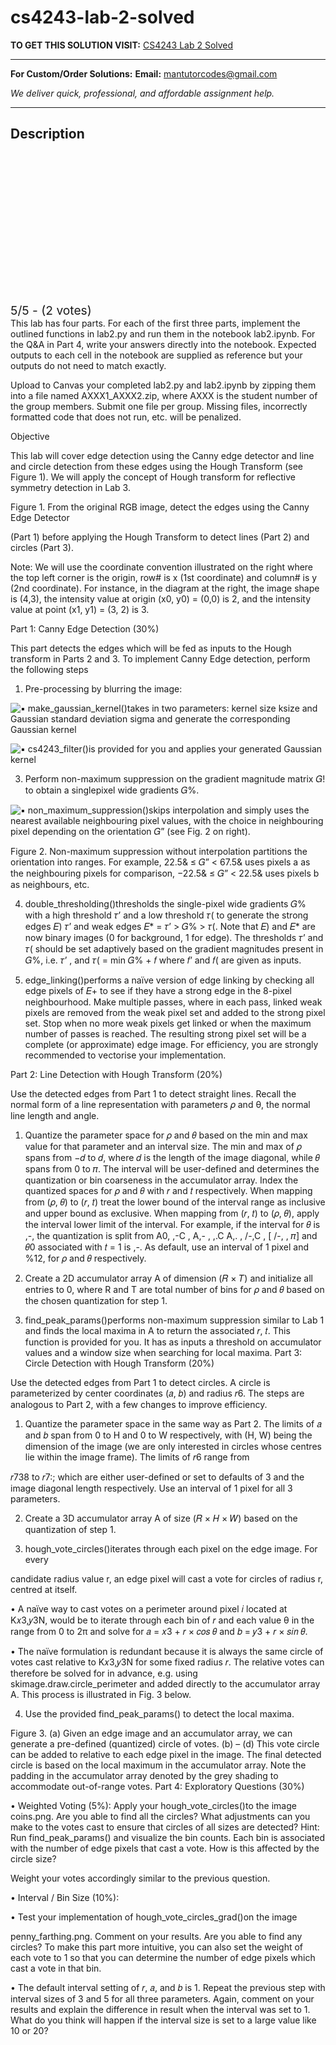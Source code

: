 # cs4243-lab-2-solved
**TO GET THIS SOLUTION VISIT:** [CS4243 Lab 2 Solved](https://mantutor.com/product/cs4243-instructions-solved-6/)


---

**For Custom/Order Solutions:** **Email:** mantutorcodes@gmail.com  

*We deliver quick, professional, and affordable assignment help.*

---

<h2>Description</h2>



<div class="kk-star-ratings kksr-auto kksr-align-center kksr-valign-top" data-payload="{&quot;align&quot;:&quot;center&quot;,&quot;id&quot;:&quot;113853&quot;,&quot;slug&quot;:&quot;default&quot;,&quot;valign&quot;:&quot;top&quot;,&quot;ignore&quot;:&quot;&quot;,&quot;reference&quot;:&quot;auto&quot;,&quot;class&quot;:&quot;&quot;,&quot;count&quot;:&quot;2&quot;,&quot;legendonly&quot;:&quot;&quot;,&quot;readonly&quot;:&quot;&quot;,&quot;score&quot;:&quot;5&quot;,&quot;starsonly&quot;:&quot;&quot;,&quot;best&quot;:&quot;5&quot;,&quot;gap&quot;:&quot;4&quot;,&quot;greet&quot;:&quot;Rate this product&quot;,&quot;legend&quot;:&quot;5\/5 - (2 votes)&quot;,&quot;size&quot;:&quot;24&quot;,&quot;title&quot;:&quot;CS4243 Lab 2 Solved&quot;,&quot;width&quot;:&quot;138&quot;,&quot;_legend&quot;:&quot;{score}\/{best} - ({count} {votes})&quot;,&quot;font_factor&quot;:&quot;1.25&quot;}">

<div class="kksr-stars">

<div class="kksr-stars-inactive">
            <div class="kksr-star" data-star="1" style="padding-right: 4px">


<div class="kksr-icon" style="width: 24px; height: 24px;"></div>
        </div>
            <div class="kksr-star" data-star="2" style="padding-right: 4px">


<div class="kksr-icon" style="width: 24px; height: 24px;"></div>
        </div>
            <div class="kksr-star" data-star="3" style="padding-right: 4px">


<div class="kksr-icon" style="width: 24px; height: 24px;"></div>
        </div>
            <div class="kksr-star" data-star="4" style="padding-right: 4px">


<div class="kksr-icon" style="width: 24px; height: 24px;"></div>
        </div>
            <div class="kksr-star" data-star="5" style="padding-right: 4px">


<div class="kksr-icon" style="width: 24px; height: 24px;"></div>
        </div>
    </div>

<div class="kksr-stars-active" style="width: 138px;">
            <div class="kksr-star" style="padding-right: 4px">


<div class="kksr-icon" style="width: 24px; height: 24px;"></div>
        </div>
            <div class="kksr-star" style="padding-right: 4px">


<div class="kksr-icon" style="width: 24px; height: 24px;"></div>
        </div>
            <div class="kksr-star" style="padding-right: 4px">


<div class="kksr-icon" style="width: 24px; height: 24px;"></div>
        </div>
            <div class="kksr-star" style="padding-right: 4px">


<div class="kksr-icon" style="width: 24px; height: 24px;"></div>
        </div>
            <div class="kksr-star" style="padding-right: 4px">


<div class="kksr-icon" style="width: 24px; height: 24px;"></div>
        </div>
    </div>
</div>


<div class="kksr-legend" style="font-size: 19.2px;">
            5/5 - (2 votes)    </div>
    </div>
This lab has four parts. For each of the first three parts, implement the outlined functions in lab2.py and run them in the notebook lab2.ipynb. For the Q&amp;A in Part 4, write your answers directly into the notebook. Expected outputs to each cell in the notebook are supplied as reference but your outputs do not need to match exactly.

Upload to Canvas your completed lab2.py and lab2.ipynb by zipping them into a file named AXXX1_AXXX2.zip, where AXXX is the student number of the group members. Submit one file per group. Missing files, incorrectly formatted code that does not run, etc. will be penalized.

Objective

This lab will cover edge detection using the Canny edge detector and line and circle detection from these edges using the Hough Transform (see Figure 1). We will apply the concept of Hough transform for reflective symmetry detection in Lab 3.

Figure 1. From the original RGB image, detect the edges using the Canny Edge Detector

(Part 1) before applying the Hough Transform to detect lines (Part 2) and circles (Part 3).

Note: We will use the coordinate convention illustrated on the right where the top left corner is the origin, row# is x (1st coordinate) and column# is y (2nd coordinate). For instance, in the diagram at the right, the image shape is (4,3), the intensity value at origin (x0, y0) = (0,0) is 2, and the intensity value at point (x1, y1) = (3, 2) is 3.

Part 1: Canny Edge Detection (30%)

This part detects the edges which will be fed as inputs to the Hough transform in Parts 2 and 3. To implement Canny Edge detection, perform the following steps

1. Pre-processing by blurring the image:

<img draggable="false" role="img" class="emoji" alt="▪" src="https://s.w.org/images/core/emoji/15.1.0/svg/25aa.svg"> make_gaussian_kernel()takes in two parameters: kernel size ksize and Gaussian standard deviation sigma and generate the corresponding Gaussian kernel

<img draggable="false" role="img" class="emoji" alt="▪" src="https://s.w.org/images/core/emoji/15.1.0/svg/25aa.svg"> cs4243_filter()is provided for you and applies your generated Gaussian kernel

3. Perform non-maximum suppression on the gradient magnitude matrix 𝐺! to obtain a singlepixel wide gradients 𝐺%.

<img draggable="false" role="img" class="emoji" alt="▪" src="https://s.w.org/images/core/emoji/15.1.0/svg/25aa.svg"> non_maximum_suppression()skips interpolation and simply uses the nearest available neighbouring pixel values, with the choice in neighbouring pixel depending on the orientation 𝐺” (see Fig. 2 on right).

Figure 2. Non-maximum suppression without interpolation partitions the orientation into ranges. For example, 22.5&amp; ≤ 𝐺” &lt; 67.5&amp; uses pixels a as the neighbouring pixels for comparison, −22.5&amp; ≤ 𝐺” &lt; 22.5&amp; uses pixels b as neighbours, etc.

4. double_thresholding()thresholds the single-pixel wide gradients 𝐺% with a high threshold 𝜏’ and a low threshold 𝜏( to generate the strong edges 𝐸) 𝜏’ and weak edges 𝐸* = 𝜏’ &gt; 𝐺% &gt; 𝜏(. Note that 𝐸) and 𝐸* are now binary images (0 for background, 1 for edge). The thresholds 𝜏’ and 𝜏( should be set adaptively based on the gradient magnitudes present in 𝐺%, i.e. 𝜏’ , and 𝜏( = min 𝐺% + 𝑓 where 𝑓’ and 𝑓( are given as inputs.

5. edge_linking()performs a naïve version of edge linking by checking all edge pixels of 𝐸+ to see if they have a strong edge in the 8-pixel neighbourhood. Make multiple passes, where in each pass, linked weak pixels are removed from the weak pixel set and added to the strong pixel set. Stop when no more weak pixels get linked or when the maximum number of passes is reached. The resulting strong pixel set will be a complete (or approximate) edge image. For efficiency, you are strongly recommended to vectorise your implementation.

Part 2: Line Detection with Hough Transform (20%)

Use the detected edges from Part 1 to detect straight lines. Recall the normal form of a line representation with parameters 𝜌 and θ, the normal line length and angle.

1. Quantize the parameter space for 𝜌 and 𝜃 based on the min and max value for that parameter and an interval size. The min and max of 𝜌 spans from −𝑑 to 𝑑, where 𝑑 is the length of the image diagonal, while 𝜃 spans from 0 to 𝜋. The interval will be user-defined and determines the quantization or bin coarseness in the accumulator array. Index the quantized spaces for 𝜌 and 𝜃 with 𝑟 and 𝑡 respectively. When mapping from (𝜌, 𝜃) to (𝑟, 𝑡) treat the lower bound of the interval range as inclusive and upper bound as exclusive. When mapping from (𝑟, 𝑡) to (𝜌, 𝜃), apply the interval lower limit of the interval. For example, if the interval for 𝜃 is ,-, the quantization is split from A0, ,-C , A,- , ,.C A,. , /-,C , [ /-, , 𝜋] and 𝜃0 associated with 𝑡 = 1 is ,-. As default, use an interval of 1 pixel and %12, for 𝜌 and 𝜃 respectively.

2. Create a 2D accumulator array A of dimension (𝑅 × 𝑇) and initialize all entries to 0, where R and T are total number of bins for 𝜌 and 𝜃 based on the chosen quantization for step 1.

4. find_peak_params()performs non-maximum suppression similar to Lab 1 and finds the local maxima in A to return the associated 𝑟, 𝑡. This function is provided for you. It has as inputs a threshold on accumulator values and a window size when searching for local maxima. Part 3: Circle Detection with Hough Transform (20%)

Use the detected edges from Part 1 to detect circles. A circle is parameterized by center coordinates (𝑎, 𝑏) and radius 𝑟6. The steps are analogous to Part 2, with a few changes to improve efficiency.

1. Quantize the parameter space in the same way as Part 2. The limits of 𝑎 and 𝑏 span from 0 to H and 0 to W respectively, with (H, W) being the dimension of the image (we are only interested in circles whose centres lie within the image frame). The limits of 𝑟6 range from

𝑟738 to 𝑟7:; which are either user-defined or set to defaults of 3 and the image diagonal length respectively. Use an interval of 1 pixel for all 3 parameters.

2. Create a 3D accumulator array A of size (𝑅 × 𝐻 × 𝑊) based on the quantization of step 1.

3. hough_vote_circles()iterates through each pixel on the edge image. For every

candidate radius value r, an edge pixel will cast a vote for circles of radius r, centred at itself.

• A naïve way to cast votes on a perimeter around pixel 𝑖 located at K𝑥3,𝑦3N, would be to iterate through each bin of 𝑟 and each value θ in the range from 0 to 2π and solve for 𝑎 = 𝑥3 + 𝑟 × 𝑐𝑜𝑠 𝜃 and 𝑏 = 𝑦3 + 𝑟 × 𝑠𝑖𝑛 𝜃.

• The naïve formulation is redundant because it is always the same circle of votes cast relative to K𝑥3,𝑦3N for some fixed radius 𝑟. The relative votes can therefore be solved for in advance, e.g. using skimage.draw.circle_perimeter and added directly to the accumulator array A. This process is illustrated in Fig. 3 below.

4. Use the provided find_peak_params() to detect the local maxima.

Figure 3. (a) Given an edge image and an accumulator array, we can generate a pre-defined (quantized) circle of votes. (b) – (d) This vote circle can be added to relative to each edge pixel in the image. The final detected circle is based on the local maximum in the accumulator array. Note the padding in the accumulator array denoted by the grey shading to accommodate out-of-range votes. Part 4: Exploratory Questions (30%)

• Weighted Voting (5%): Apply your hough_vote_circles()to the image coins.png. Are you able to find all the circles? What adjustments can you make to the votes cast to ensure that circles of all sizes are detected? Hint: Run find_peak_params() and visualize the bin counts. Each bin is associated with the number of edge pixels that cast a vote. How is this affected by the circle size?

Weight your votes accordingly similar to the previous question.

• Interval / Bin Size (10%):

• Test your implementation of hough_vote_circles_grad()on the image

penny_farthing.png. Comment on your results. Are you able to find any circles? To make this part more intuitive, you can also set the weight of each vote to 1 so that you can determine the number of edge pixels which cast a vote in that bin.

• The default interval setting of 𝑟, 𝑎, and 𝑏 is 1. Repeat the previous step with interval sizes of 3 and 5 for all three parameters. Again, comment on your results and explain the difference in result when the interval was set to 1. What do you think will happen if the interval size is set to a large value like 10 or 20?
